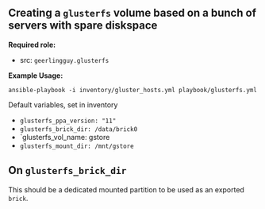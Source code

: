 Creating a `glusterfs` volume based on a bunch of servers with spare diskspace
----------------------------------------------------------------------------
**Required role:**
  - src: `geerlingguy.glusterfs`

**Example Usage:**
```
ansible-playbook -i inventory/gluster_hosts.yml playbook/glusterfs.yml
```

Default variables, set in inventory
* `glusterfs_ppa_version: "11"`
* `glusterfs_brick_dir: /data/brick0`
* `glusterfs_vol_name: gstore
* `glusterfs_mount_dir: /mnt/gstore`

On `glusterfs_brick_dir`
-----------------------
This should be a dedicated mounted partition to be used as an exported `brick`.
